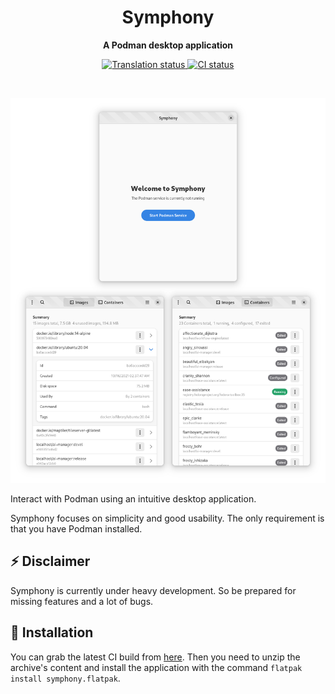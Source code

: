 <h1 align="center">
  Symphony
</h1>

<p align="center"><strong>A Podman desktop application</strong></p>

<p align="center">
  <a href="https://hosted.weblate.org/engage/symphony/">
    <img src="https://hosted.weblate.org/widgets/symphony/-/symphony/svg-badge.svg" alt="Translation status" />
  </a>
  <a href="https://github.com/marhkb/symphony/actions/workflows/ci.yml">
    <img src="https://github.com/marhkb/symphony/actions/workflows/ci.yml/badge.svg" alt="CI status"/>
  </a>
</p>

<br>

<p align="center">
  <img src="data/resources/screenshots/preview.png" alt="Preview"/>
</p>

Interact with Podman using an intuitive desktop application.

Symphony focuses on simplicity and good usability.
The only requirement is that you have Podman installed.


## ⚡ Disclaimer

Symphony is currently under heavy development. So be prepared for missing features and a lot of bugs.


## 🔌 Installation

You can grab the latest CI build from [here](https://nightly.link/marhkb/symphony/workflows/ci/main/symphony-x86_64.zip).
Then you need to unzip the archive's content and install the application with the command `flatpak install symphony.flatpak`.
